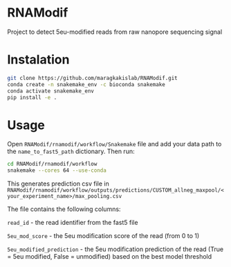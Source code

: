 # RNAModif
Project to detect 5eu-modified reads from raw nanopore sequencing signal

# Instalation
```sh
git clone https://github.com/maragkakislab/RNAModif.git
conda create -n snakemake_env -c bioconda snakemake
conda activate snakemake_env
pip install -e .
```


# Usage
Open ```RNAModif/rnamodif/workflow/Snakemake``` file and add your data path to the ```name_to_fast5_path``` dictionary. Then run:

```sh
cd RNAModif/rnamodif/workflow
snakemake --cores 64 --use-conda
```

This generates prediction csv file in ```RNAModif/rnamodif/workflow/outputs/predictions/CUSTOM_allneg_maxpool/<your_experiment_name>/max_pooling.csv```

The file contains the following columns:

```read_id``` - the read identifier from the fast5 file

```5eu_mod_score``` - the 5eu modification score of the read (from 0 to 1)

```5eu_modified_prediction``` - the 5eu modification prediction of the read (True = 5eu modified, False = unmodified) based on the best model threshold


